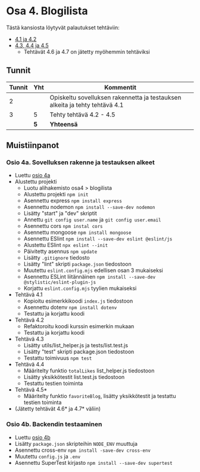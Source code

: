 # Osa 4. Blogilista

Tästä kansiosta löytyvät palautukset tehtäviin:
- [4.1 ja 4.2](https://fullstackopen.com/osa4/sovelluksen_rakenne_ja_testauksen_alkeet#tehtavat-4-1-4-2)
- [4.3, 4.4 ja 4.5](https://fullstackopen.com/osa4/sovelluksen_rakenne_ja_testauksen_alkeet#tehtavat-4-3-4-7)
  - Tehtävät 4.6 ja 4.7 on jätetty myöhemmin tehtäviksi

## Tunnit

| Tunnit | Yht | Kommentit |
| ------ | --- | --------- |
| 2 |   | Opiskeltu sovelluksen rakennetta ja testauksen alkeita ja tehty tehtävä 4.1 |
| 3 | 5  | Tehty tehtävä 4.2 - 4.5 |
|   | **5** | **Yhteensä** |

## Muistiinpanot

### Osio 4a. Sovelluksen rakenne ja testauksen alkeet
- Luettu [osio 4a](https://fullstackopen.com/osa4/sovelluksen_rakenne_ja_testauksen_alkeet)
- Alustettu projekti
  - Luotu alihakemisto osa4 > blogilista
  - Alustettu projekti `npm init`
  - Asennettu express `npm install express`
  - Asennettu nodemon `npm install --save-dev nodemon`
  - Lisätty "start" ja "dev" skriptit
  - Annettu `git config user.name` ja `git config user.email`
  - Asennettu cors `npm instal cors`
  - Asennettu mongoose `npm install mongoose`
  - Asennettu ESlint `npm install --save-dev eslint @eslint/js`
  - Alustettu ESlint `npx eslint --init`
  - Päivitetty asennus `npm update`
  - Lisätty `.gitignore` tiedosto
  - Lisätty "lint" skripti `package.json` tiedostoon
  - Muutettu `eslint.config.mjs` edellisen osan 3 mukaiseksi
  - Asennettu ESLint liitännäinen `npm install --save-dev @stylistic/eslint-plugin-js`
  - Korjattu `eslint.config.mjs` tyylien mukaiseksi
- Tehtävä 4.1
  - Kopioitu esimerkkikoodi `index.js` tiedostoon
  - Asennettu dotenv `npm install dotenv`
  - Testattu ja korjattu koodi
- Tehtävä 4.2
  - Refaktoroitu koodi kurssin esimerkin mukaan
  - Testattu ja korjattu koodi
- Tehtävä 4.3
  - Lisätty utils/list_helper.js ja tests/list.test.js
  - Lisätty "test" skripti package.json tiedostoon
  - Testattu toimivuus `npm test`
- Tehtävä 4.4
  - Määritelty funktio `totalLikes` list_helper.js tiedostoon
  - Lisätty yksikkötestit list.test.js tiedostoon
  - Testattu testien toiminta
- Tehtävä 4.5*
  - Määritelty funktio `favoriteBlog`, lisätty yksikkötestit ja testattu testien toiminta
- (Jätetty tehtävät 4.6* ja 4.7* väliin)

### Osio 4b. Backendin testaaminen
- Luettu [osio 4b](https://fullstackopen.com/osa4/backendin_testaaminen)
- Lisätty `package.json` skripteihin `NODE_ENV` muuttuja
- Asennettu cross-env `npm install -save-dev cross-env`
- Muutettu `config.js` ja `.env`
- Asennettu SuperTest kirjasto `npm install --save-dev supertest`


